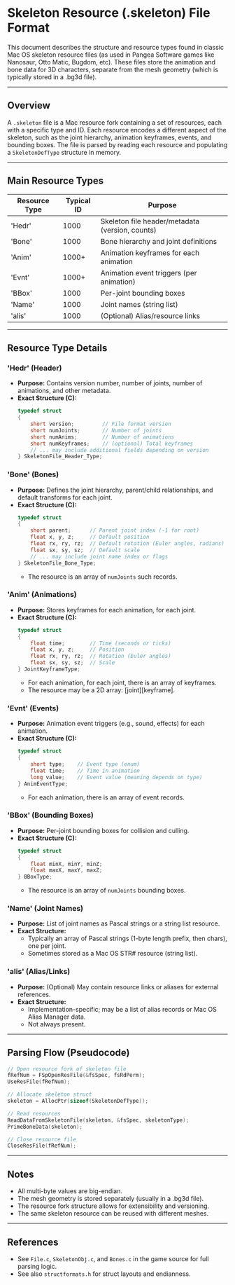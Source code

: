 # Skeleton Resource (.skeleton) File Format

This document describes the structure and resource types found in classic Mac OS skeleton resource files (as used in Pangea Software games like Nanosaur, Otto Matic, Bugdom, etc). These files store the animation and bone data for 3D characters, separate from the mesh geometry (which is typically stored in a .bg3d file).

---

## Overview

A `.skeleton` file is a Mac resource fork containing a set of resources, each with a specific type and ID. Each resource encodes a different aspect of the skeleton, such as the joint hierarchy, animation keyframes, events, and bounding boxes. The file is parsed by reading each resource and populating a `SkeletonDefType` structure in memory.

---

## Main Resource Types

| Resource Type | Typical ID | Purpose                                         |
| ------------- | ---------- | ----------------------------------------------- |
| 'Hedr'        | 1000       | Skeleton file header/metadata (version, counts) |
| 'Bone'        | 1000       | Bone hierarchy and joint definitions            |
| 'Anim'        | 1000+      | Animation keyframes for each animation          |
| 'Evnt'        | 1000+      | Animation event triggers (per animation)        |
| 'BBox'        | 1000       | Per-joint bounding boxes                        |
| 'Name'        | 1000       | Joint names (string list)                       |
| 'alis'        | 1000       | (Optional) Alias/resource links                 |

---

## Resource Type Details

### 'Hedr' (Header)

- **Purpose:** Contains version number, number of joints, number of animations, and other metadata.
- **Exact Structure (C):**
  ```c
  typedef struct
  {
      short version;         // File format version
      short numJoints;       // Number of joints
      short numAnims;        // Number of animations
      short numKeyframes;    // (optional) Total keyframes
      // ... may include additional fields depending on version
  } SkeletonFile_Header_Type;
  ```

### 'Bone' (Bones)

- **Purpose:** Defines the joint hierarchy, parent/child relationships, and default transforms for each joint.
- **Exact Structure (C):**
  ```c
  typedef struct
  {
      short parent;      // Parent joint index (-1 for root)
      float x, y, z;     // Default position
      float rx, ry, rz;  // Default rotation (Euler angles, radians)
      float sx, sy, sz;  // Default scale
      // ... may include joint name index or flags
  } SkeletonFile_Bone_Type;
  ```
  - The resource is an array of `numJoints` such records.

### 'Anim' (Animations)

- **Purpose:** Stores keyframes for each animation, for each joint.
- **Exact Structure (C):**
  ```c
  typedef struct
  {
      float time;        // Time (seconds or ticks)
      float x, y, z;     // Position
      float rx, ry, rz;  // Rotation (Euler angles)
      float sx, sy, sz;  // Scale
  } JointKeyframeType;
  ```
  - For each animation, for each joint, there is an array of keyframes.
  - The resource may be a 2D array: [joint][keyframe].

### 'Evnt' (Events)

- **Purpose:** Animation event triggers (e.g., sound, effects) for each animation.
- **Exact Structure (C):**
  ```c
  typedef struct
  {
      short type;    // Event type (enum)
      float time;    // Time in animation
      long value;    // Event value (meaning depends on type)
  } AnimEventType;
  ```
  - For each animation, there is an array of event records.

### 'BBox' (Bounding Boxes)

- **Purpose:** Per-joint bounding boxes for collision and culling.
- **Exact Structure (C):**
  ```c
  typedef struct
  {
      float minX, minY, minZ;
      float maxX, maxY, maxZ;
  } BBoxType;
  ```
  - The resource is an array of `numJoints` bounding boxes.

### 'Name' (Joint Names)

- **Purpose:** List of joint names as Pascal strings or a string list resource.
- **Exact Structure:**
  - Typically an array of Pascal strings (1-byte length prefix, then chars), one per joint.
  - Sometimes stored as a Mac OS STR# resource (string list).

### 'alis' (Alias/Links)

- **Purpose:** (Optional) May contain resource links or aliases for external references.
- **Exact Structure:**
  - Implementation-specific; may be a list of alias records or Mac OS Alias Manager data.
  - Not always present.

---

## Parsing Flow (Pseudocode)

```c
// Open resource fork of skeleton file
fRefNum = FSpOpenResFile(&fsSpec, fsRdPerm);
UseResFile(fRefNum);

// Allocate skeleton struct
skeleton = AllocPtr(sizeof(SkeletonDefType));

// Read resources
ReadDataFromSkeletonFile(skeleton, &fsSpec, skeletonType);
PrimeBoneData(skeleton);

// Close resource file
CloseResFile(fRefNum);
```

---

## Notes

- All multi-byte values are big-endian.
- The mesh geometry is stored separately (usually in a .bg3d file).
- The resource fork structure allows for extensibility and versioning.
- The same skeleton resource can be reused with different meshes.

---

## References

- See `File.c`, `SkeletonObj.c`, and `Bones.c` in the game source for full parsing logic.
- See also `structformats.h` for struct layouts and endianness.

